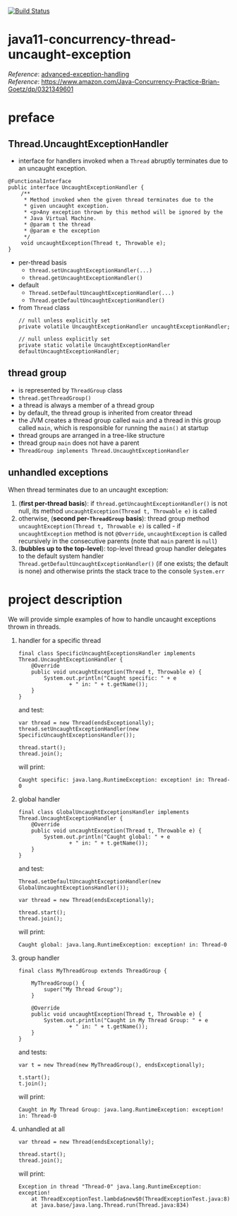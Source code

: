 [![Build Status](https://travis-ci.com/mtumilowicz/java11-concurrency-thread-uncaught-exception.svg?branch=master)](https://travis-ci.com/mtumilowicz/java11-concurrency-thread-uncaught-exception)

# java11-concurrency-thread-uncaught-exception

_Reference_: [advanced-exception-handling](https://medium.com/@yosimizrachi/advanced-exception-handling-thread-uncaughtexceptionhandler-c72e013da092)  
_Reference_: https://www.amazon.com/Java-Concurrency-Practice-Brian-Goetz/dp/0321349601

# preface
## Thread.UncaughtExceptionHandler
* interface for handlers invoked when a `Thread` abruptly 
terminates due to an uncaught exception.
```
@FunctionalInterface
public interface UncaughtExceptionHandler {
    /**
     * Method invoked when the given thread terminates due to the
     * given uncaught exception.
     * <p>Any exception thrown by this method will be ignored by the
     * Java Virtual Machine.
     * @param t the thread
     * @param e the exception
     */
    void uncaughtException(Thread t, Throwable e);
}
```
* per-thread basis
    * `thread.setUncaughtExceptionHandler(...)`
    * `thread.getUncaughtExceptionHandler()`
* default
    * `Thread.setDefaultUncaughtExceptionHandler(...)`
    * `Thread.getDefaultUncaughtExceptionHandler()`
* from `Thread` class
    ```
    // null unless explicitly set
    private volatile UncaughtExceptionHandler uncaughtExceptionHandler;
    
    // null unless explicitly set
    private static volatile UncaughtExceptionHandler defaultUncaughtExceptionHandler;
    ```

## thread group
* is represented by `ThreadGroup` class
* `thread.getThreadGroup()`
* a thread is always a member of a thread group
* by default, the thread group is inherited from creator thread
* the JVM creates a thread group called `main` and a thread in this group called `main`, which is
  responsible for running the `main()` at startup
* thread groups are arranged in a tree-like structure
* thread group `main` does not have a parent
* `ThreadGroup implements Thread.UncaughtExceptionHandler`

## unhandled exceptions
When thread terminates due to an uncaught exception:
1. (**first per-thread basis**): if `thread.getUncaughtExceptionHandler()` is not null,
its method `uncaughtException(Thread t, Throwable e)` is called
1. otherwise, (**second per-`ThreadGroup` basis**): thread group method `uncaughtException(Thread t, Throwable e)`
is called - if `uncaughtException` method is not `@Override`, `uncaughtException`
is called recursively in the consecutive parents (note that `main` parent is `null`)
1. (**bubbles up to the top-level**): top-level thread group handler delegates to the default system handler
  `Thread.getDefaultUncaughtExceptionHandler()`
 (if one exists; the default is none) and otherwise prints the stack trace to the console `System.err`

# project description
We will provide simple examples of how to handle uncaught exceptions
thrown in threads.

1. handler for a specific thread
    ```
    final class SpecificUncaughtExceptionsHandler implements Thread.UncaughtExceptionHandler {
        @Override
        public void uncaughtException(Thread t, Throwable e) {
            System.out.println("Caught specific: " + e
                    + " in: " + t.getName());
        }
    }
    ```
    and test:
    ```
    var thread = new Thread(endsExceptionally);
    thread.setUncaughtExceptionHandler(new SpecificUncaughtExceptionsHandler());
    
    thread.start();
    thread.join();
    ```
    will print:
    ```
    Caught specific: java.lang.RuntimeException: exception! in: Thread-0
    ```
1. global handler
    ```
    final class GlobalUncaughtExceptionsHandler implements Thread.UncaughtExceptionHandler {
        @Override
        public void uncaughtException(Thread t, Throwable e) {
            System.out.println("Caught global: " + e
                    + " in: " + t.getName());
        }
    }
    ```
    and test:
    ```
    Thread.setDefaultUncaughtExceptionHandler(new GlobalUncaughtExceptionsHandler());
    
    var thread = new Thread(endsExceptionally);
    
    thread.start();
    thread.join();
    ```
    will print:
    ```
    Caught global: java.lang.RuntimeException: exception! in: Thread-0
    ```
1. group handler
    ```
    final class MyThreadGroup extends ThreadGroup {
    
        MyThreadGroup() {
            super("My Thread Group");
        }
    
        @Override
        public void uncaughtException(Thread t, Throwable e) {
            System.out.println("Caught in My Thread Group: " + e
                    + " in: " + t.getName());
        }
    }
    ```
    and tests:
    ```
    var t = new Thread(new MyThreadGroup(), endsExceptionally);
    
    t.start();
    t.join();
    ```
    will print:
    ```
    Caught in My Thread Group: java.lang.RuntimeException: exception! in: Thread-0
    ```
1. unhandled at all
    ```
    var thread = new Thread(endsExceptionally);
    
    thread.start();
    thread.join();
    ```
    will print:
    ```
    Exception in thread "Thread-0" java.lang.RuntimeException: exception!
    	at ThreadExceptionTest.lambda$new$0(ThreadExceptionTest.java:8)
    	at java.base/java.lang.Thread.run(Thread.java:834)
    ```
